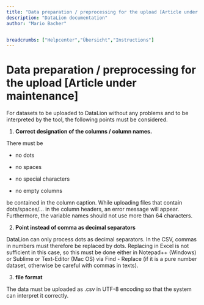 ```yaml
---
title: "Data preparation / preprocessing for the upload [Article under maintenance]"
description: "DataLion documentation"
author: "Mario Bacher"


breadcrumbs: ["Helpcenter","Übersicht","Instructions"]
---
```


# Data preparation / preprocessing for the upload [Article under maintenance]

For datasets to be uploaded to DataLion without any problems and to be interpreted by the tool, the following points must be considered.

1.  **Correct designation of the columns / column names.**
    

There must be

-   no dots
    
-   no spaces
    
-   no special characters
    
-   no empty columns
    

be contained in the column caption. While uploading files that contain dots/spaces/... in the column headers, an error message will appear. Furthermore, the variable names should not use more than 64 characters.

2.  **Point instead of comma as decimal separators**
    

DataLion can only process dots as decimal separators. In the CSV, commas in numbers must therefore be replaced by dots. Replacing in Excel is not sufficient in this case, so this must be done either in Notepad++ (Windows) or Sublime or Text-Editor (Mac OS) via Find - Replace (if it is a pure number dataset, otherwise be careful with commas in texts).

3.  **file format**
    

The data must be uploaded as .csv in UTF-8 encoding so that the system can interpret it correctly.
